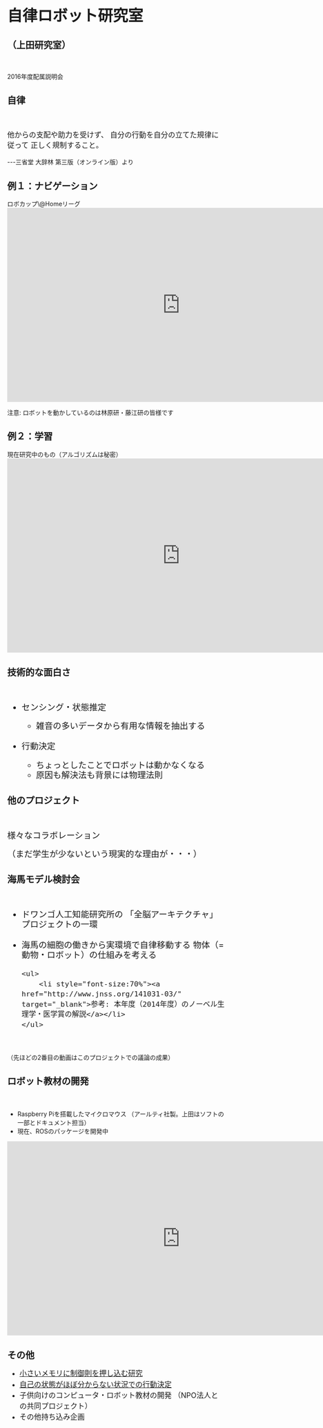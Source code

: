 <h1 style="font-size:250%">自律ロボット研究室</h1>
<h2>（上田研究室） </h2>

<p>&nbsp;</p>
<p>2016年度配属説明会</p>

<!--nextpage-->

<h2>自律</h2>
　
<p style="font-size:120%">他からの支配や助力を受けず、
自分の行動を自分の立てた規律に従って
正しく規制すること。 </p>
<p>---三省堂 大辞林 第三版（オンライン版）より</p>


<!--nextpage-->

<h2>例１：ナビゲーション</h2>
ロボカップ\@Homeリーグ
<iframe width="800" height="450" src="https://www.youtube.com/embed/wFUvBKz9nEY" frameborder="0" allowfullscreen></iframe>
<p>注意: ロボットを動かしているのは林原研・藤江研の皆様です</p>

<!--nextpage-->

<h2>例２：学習</h2>
現在研究中のもの（アルゴリズムは秘密）
<iframe width="800" height="450" src="https://www.youtube.com/embed/eBMIjjwNElM" frameborder="0" allowfullscreen></iframe>

<!--nextpage-->

<h2>技術的な面白さ</h2>
　
<ul style="font-size:140%;line-height:120%">
	<li>センシング・状態推定</li>
	<ul>
		<li>雑音の多いデータから有用な情報を抽出する</li>
	</ul>
　
	<li>行動決定</li>
	<ul>
		<li>ちょっとしたことでロボットは動かなくなる</li>
		<li>原因も解決法も背景には物理法則</li>
	</ul>
</ul>


<!--nextpage-->

<h2>他のプロジェクト</h2>
　
<p style="font-size:140%;line-height:120%">様々なコラボレーション</p>
<p style="font-size:140%;line-height:120%">（まだ学生が少ないという現実的な理由が・・・）</p>

<!--nextpage-->

<h2>海馬モデル検討会</h2>
　
<ul style="font-size:140%;line-height:120%">
	<li>ドワンゴ人工知能研究所の
「全脳アーキテクチャ」プロジェクトの一環</li>
　
	<li>海馬の細胞の働きから実環境で自律移動する
物体（=動物・ロボット）の仕組みを考える</li>

	<ul>
		<li style="font-size:70%"><a href="http://www.jnss.org/141031-03/" target="_blank">参考: 本年度（2014年度）のノーベル生理学・医学賞の解説</a></li>
	</ul>



</ul>

　
<p>（先ほどの2番目の動画はこのプロジェクトでの議論の成果）</p>


<!--nextpage-->

<h2>ロボット教材の開発</h2>
　
<ul>
	<li>Raspberry Piを搭載したマイクロマウス
（アールティ社製。上田はソフトの一部とドキュメント担当）</li>
	<li>現在、ROSのパッケージを開発中</li>
</ul>

<iframe width="800" height="450" src="https://www.youtube.com/embed/nNwKVeCqjus" frameborder="0" allowfullscreen></iframe>

<!--nextpage-->

<h2>その他</h2>

<ul style="font-size:120%;line-height:150%">
	<li><a href="http://www.tandfonline.com/doi/full/10.1080/01691864.2016.1159980" target="_blank">小さいメモリに制御則を押し込む研究</a></li>
	<li><a href="http://www.tandfonline.com/doi/full/10.1080/01691864.2015.1009943#abstract" target="_blank">自己の状態がほぼ分からない状況での行動決定</a></li>
	<li>子供向けのコンピュータ・ロボット教材の開発
（NPO法人との共同プロジェクト）</li>
	<li>その他持ち込み企画</li>
</ul>
